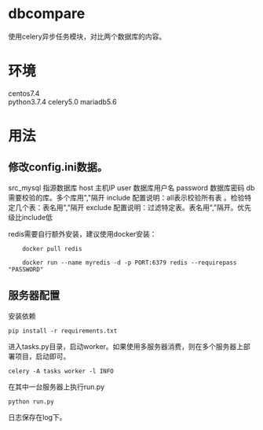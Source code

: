 # dbcompare
使用celery异步任务模块，对比两个数据库的内容。

# 环境
centos7.4  
python3.7.4
celery5.0
mariadb5.6

# 用法
## 修改config.ini数据。
src_mysql 指源数据库
host 主机IP
user 数据库用户名
password 数据库密码
db 需要校验的库。多个库用","隔开
include 配置说明：all表示校验所有表 。检验特定几个表：表名用","隔开
exclude 配置说明：过滤特定表。表名用","隔开。优先级比include低

redis需要自行额外安装，建议使用docker安装：
```
	docker pull redis
```

```
	docker run --name myredis -d -p PORT:6379 redis --requirepass "PASSWORD"
```

## 服务器配置
安装依赖
```
pip install -r requirements.txt 
```

进入tasks.py目录，启动worker。如果使用多服务器消费，则在多个服务器上部署项目，启动即可。
```
celery -A tasks worker -l INFO
```

在其中一台服务器上执行run.py
```
python run.py
```

日志保存在log下。

